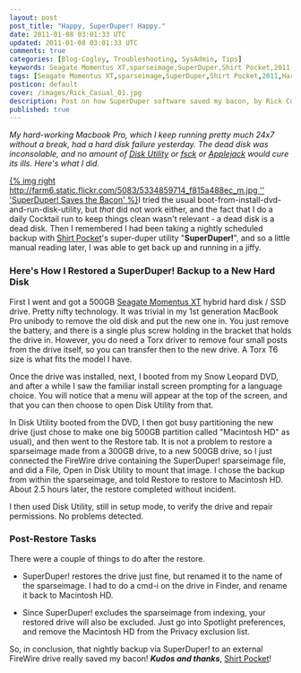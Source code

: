 ```yaml
---           
layout: post
post_title: "Happy, SuperDuper! Happy."
date: 2011-01-08 03:01:33 UTC
updated: 2011-01-08 03:01:33 UTC
comments: true
categories: [Blog-Cogley, Troubleshooting, SysAdmin, Tips]
keywords: Seagate Momentus XT,sparseimage,SuperDuper,Shirt Pocket,2011,Hard Drive Failure,Recovery,apple
tags: [Seagate Momentus XT,sparseimage,SuperDuper,Shirt Pocket,2011,Hard Drive Failure,Recovery,apple]
posticon: default
cover: /images/Rick_Casual_01.jpg
description: Post on how SuperDuper software saved my bacon, by Rick Cogley.
published: true
---
```


_My hard-working Macbook Pro, which I keep running pretty much 24x7 without a break, had a hard disk failure yesterday. The dead disk was inconsolable, and no amount of [Disk Utility](http://en.wikipedia.org/wiki/Disk_Utility) or [fsck](http://support.apple.com/kb/TS1417) or [Applejack](http://applejack.sourceforge.net/) would cure its ills. Here's what I did._

<!--more--> 

[{% img right http://farm6.static.flickr.com/5083/5334859714_f815a488ec_m.jpg '' 'SuperDuper! Saves the Bacon' %}](http://www.flickr.com/photos/81796435@N00/5334859714 "View 'SuperDuper! Saves the Bacon' on Flickr.com")I tried the usual boot-from-install-dvd-and-run-disk-utility, but _that_ did not work either, and the fact that I do a daily Cocktail run to keep things clean wasn't relevant - a dead disk is a dead disk. Then I remembered I had been taking a nightly scheduled backup with [Shirt Pocket](http://www.shirt-pocket.com)'s super-duper utility "**SuperDuper!**", and so a little manual reading later, I was able to get back up and running in a jiffy.


### Here's How I Restored a SuperDuper! Backup to a New Hard Disk



First I went and got a 500GB [Seagate Momentus XT](http://www.seagate.com/www/en-us/products/laptops/laptop-hdd/) hybrid hard disk / SSD drive. Pretty nifty technology. It was trivial in my 1st generation MacBook Pro unibody to remove the old disk and put the new one in. You just remove the battery, and there is a single plus screw holding in the bracket that holds the drive in. However, you do need a Torx driver to remove four small posts from the drive itself, so you can transfer then to the new drive. A Torx T6 size is what fits the model I have.




Once the drive was installed, next, I booted from my Snow Leopard DVD, and after a while I saw the familiar install screen prompting for a language choice. You will notice that a menu will appear at the top of the screen, and that you can then choose to open Disk Utility from that.




In Disk Utility booted from the DVD, I then got busy partitioning the new drive (just chose to make one big 500GB partition called "Macintosh HD" as usual), and then went to the Restore tab. It is not a problem to restore a sparseimage made from a 300GB drive, to a new 500GB drive, so I just connected the FireWire drive containing the SuperDuper! sparseimage file, and did a File, Open in Disk Utility to mount that image. I chose the backup from within the sparseimage, and told Restore to restore to Macintosh HD. About 2.5 hours later, the restore completed without incident.




I then used Disk Utility, still in setup mode, to verify the drive and repair permissions. No problems detected.


### Post-Restore Tasks



There were a couple of things to do after the restore.


- SuperDuper! restores the drive just fine, but renamed it to the name of the sparseimage. I had to do a cmd-i on the drive in Finder, and rename it back to Macintosh HD. 

- Since SuperDuper! excludes the sparseimage from indexing, your restored drive will also be excluded. Just go into Spotlight preferences, and remove the Macintosh HD from the Privacy exclusion list. 

So, in conclusion, that nightly backup via SuperDuper! to an external FireWire drive really saved my bacon! **_Kudos and thanks_**, [Shirt Pocket](http://www.shirt-pocket.com)!



